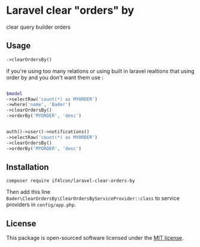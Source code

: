 # Laravel clear "orders" by
clear query builder orders 

## Usage

```php
->clearOrdersBy()
```

if you're using too many relations or using built in laravel realtions that using order by and you don't want them use :



```php

$model
->selectRaw('count(*) as MYORDER')
->where('name', 'Bader')
->clearOrdersBy()
->orderBy('MYORDER', 'desc')

```

```php

auth()->user()->notifications()
->selectRaw('count(*) as MYORDER')
->clearOrdersBy()
->orderBy('MYORDER', 'desc')

```


## Installation

`composer require if4lcon/laravel-clear-orders-by`

Then add this line `Bader\ClearOrdersBy\ClearOrdersByServiceProvider::class` to service providers in `config/app.php`.

## License

This package is open-sourced software licensed under the [MIT license](http://opensource.org/licenses/MIT).
